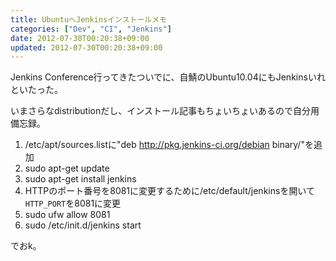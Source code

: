 ```yaml
---
title: UbuntuへJenkinsインストールメモ
categories: ["Dev", "CI", "Jenkins"]
date: 2012-07-30T00:20:38+09:00
updated: 2012-07-30T00:20:38+09:00
---
```


Jenkins Conference行ってきたついでに、自鯖のUbuntu10.04にもJenkinsいれといたった。

いまさらなdistributionだし、インストール記事もちょいちょいあるので自分用備忘録。

 1. /etc/apt/sources.listに"deb http://pkg.jenkins-ci.org/debian binary/"を追加
 2. sudo apt-get update
 3. sudo apt-get install jenkins
 4. HTTPのポート番号を8081に変更するために/etc/default/jenkinsを開いて`HTTP_PORT`を8081に変更
 5. sudo ufw allow 8081
 6. sudo /etc/init.d/jenkins start

でおk。
